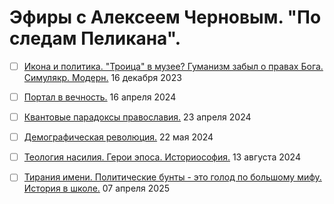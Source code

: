 # Эфиры с Алексеем Черновым. "По следам Пеликана".

- [ ] [Икона и политика. "Троица" в музее? Гуманизм забыл о правах Бога. Симулякр. Модерн.](2023_12_16.md) 16 декабря 2023
- [ ] [Портал в вечность.](2024_04_16.md) 16 апреля 2024
- [ ] [Квантовые парадоксы православия.](2024_04_23.md) 23 апреля 2024
- [ ] [Демографическая революция.](2024_05_22.md) 22 мая 2024
- [ ] [Теология насилия. Герои эпоса. Историософия.](2024_08_13.md) 13 августа 2024
- [ ] [Тирания имени. Политические бунты - это голод по большому мифу. История в школе.](2025_04_07.md) 07 апреля 2025

